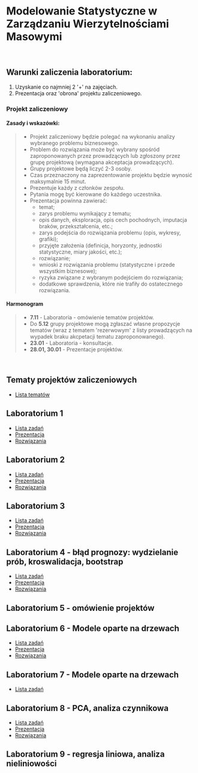 # Modelowanie Statystyczne w Zarządzaniu Wierzytelnościami Masowymi

<br>

## Warunki zaliczenia laboratorium:

1) Uzyskanie co najmniej 2 '+' na zajęciach.
2) Prezentacja oraz 'obrona' projektu zaliczeniowego.

### Projekt zaliczeniowy

#### Zasady i wskazówki:
>- Projekt zaliczeniowy będzie polegać na wykonaniu analizy wybranego problemu biznesowego.
>- Problem do rozwiązania może być wybrany spośród zaproponowanych przez prowadzących lub zgłoszony przez grupę projektową (wymagana akceptacja prowadzących).
>- Grupy projektowe będą liczyć 2-3 osoby.
>- Czas przeznaczony na zaprezentowanie projektu będzie wynosić maksymalnie 15 minut.
>- Prezentuje każdy z członków zespołu.
>- Pytania mogę być kierowane do każdego uczestnika.
>- Prezentacja powinna zawierać:
>   - temat;
>   - zarys problemu wynikający z tematu;
>   - opis danych, eksploracja, opis cech pochodnych, imputacja braków, przekształcenia, etc.;
>   - zarys podejścia do rozwiązania problemu (opis, wykresy, grafiki);
>   - przyjęte założenia (definicja, horyzonty, jednostki statystyczne, miary jakości, etc.);
>   - rozwiązanie;
>   - wnioski z rozwiązania problemu (statystyczne i przede wszystkim biznesowe);
>   - ryzyka związane z wybranym podejściem do rozwiązania;
>   - dodatkowe sprawdzenia, które nie trafiły do ostatecznego rozwiązania.

#### Harmonogram

>- **7.11** - Laboratoria - omówienie tematów projektów.
>- Do **5.12** grupy projektowe mogą zgłaszać własne propozycje tematów (wraz z tematem 'rezerwowym' z listy prowadzących na wypadek braku akcpetacji tematu zaproponowanego).
>- **23.01** - Laboratoria - konsultacje.
>- **28.01, 30.01** - Prezentacje projektów.

<br>

## Tematy projektów zaliczeniowych

- [Lista tematów](tematyProjektów.md)


## Laboratorium 1

- [Lista zadań](lab01/lista-lab01.md)
- [Prezentacja](lab01/prezentacja-lab01.pdf)
- [Rozwiązania](lab01/lab01_rozwiazania.R)

## Laboratorium 2

- [Lista zadań](lab02/lista-lab02.md)
- [Prezentacja](lab02/prezentacja-lab02.pdf)
- [Rozwiązania](lab02/lab02_rozwiazania.R)

## Laboratorium 3

- [Lista zadań](lab03/lista-lab03.md)
- [Prezentacja](lab03/prezentacja-lab03.pdf)
- [Rozwiązania](lab03/lab03_rozwiazania.R)

## Laboratorium 4 - błąd prognozy: wydzielanie prób, kroswalidacja, bootstrap

- [Lista zadań](lab04/04_ListaBłądPredykcji.md)
- [Prezentacja](lab04/Laboratorium4.pdf)
- [Rozwiązania](lab04/Lab4_rozwiazania.r)

## Laboratorium 5 - omówienie projektów

## Laboratorium 6 - Modele oparte na drzewach

- [Lista zadań](lab06/lista-lab6.md)
- [Prezentacja](lab06/prezentacja-lab06.pdf)
- [Rozwiązania](lab06/lab6-rozwiazania.R)

## Laboratorium 7 - Modele oparte na drzewach

- [Lista zadań](lab07/lista-lab7.md)

## Laboratorium 8 - PCA, analiza czynnikowa

- [Lista zadań](lab08/08listaPCA.md)
- [Prezentacja](lab08/08_PrezentacjaPCA.pdf)
- [Rozwiązania](lab08/Lab8_rozwiazania.R)

## Laboratorium 9 - regresja liniowa, analiza nieliniowości




